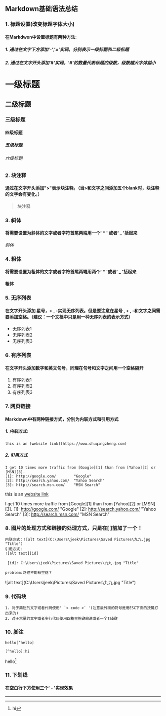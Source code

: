 ## Markdown基础语法总结

### 1. 标题设置(改变标题字体大小)
#### 在Markdwon中设置标题有两种方法:
##### 1. 通过在文字下方添加'-','='实现，分别表示一级标题和二级标题
##### 2. 通过在文字开头添加'#'实现，'#'的数量代表标题的级数，级数越大字体越小
# 一级标题
## 二级标题
### 三级标题
#### 四级标题
##### 五级标题
###### 六级标题
### 2. 块注释
#### 通过在文字开头添加">"表示块注释。（当>和文字之间添加五个blank时，块注释的文字会有变化。）
>块注释 

### 3. 斜体
#### 将需要设置为斜体的文字或者字符首尾两端用一个' * ' 或者' _ '括起来
*斜体*
### 4. 粗体
#### 将需要设置为粗体的文字或者字符首尾两端用两个' * '或者' _ '括起来
**粗体**
### 5. 无序列表
#### 在文字开头添加 星号，+ , -实现无序列表。但是要注意在星号 , + , -和文字之间需要添加空格。（建议：一个文档中只是用一种无序列表的表示方式）
- 无序列表1
- 无序列表2
- 无序列表3
### 6. 有序列表
#### 在文字开头添加数字和英文句号，同理在句号和文字之间用一个空格隔开
1. 有序列表1
2. 有序列表2
3. 有序列表3
### 7. 网页链接
#### Markdown中有两种链接方式，分别为内联方式和引用方式
##### 1. 内联方式:
    this is an [website link](https://www.shuqingzheng.com)
##### 2. 引用方式
    I get 10 times more traffic from [Google][1] than from [Yahoo][2] or [MSN][3].
    [1]: http://google.com/        "Google"
    [2]: http://search.yahoo.com/  "Yahoo Search"
    [3]: http://search.msn.com/    "MSN Search"
this is an [website link](https://www.shuqingzheng.com)

I get 10 times more traffic from [Google][1] than from [Yahoo][2] or [MSN][3].
[1]: http://google.com/        "Google"
[2]: http://search.yahoo.com/  "Yahoo Search"
[3]: http://search.msn.com/    "MSN Search"

### 8. 图片的处理方式和链接的处理方式，只是在[ ]前加了一个！
    内联方式：![alt text](C:\Users\jeek\Pictures\Saved Pictures\九九.jpg "Title")
    引用方式：
    ![alt text][id]

     [id]: C:\Users\jeek\Pictures\Saved Pictures\九九.jpg "Title"

    problem:路径不能有空格？
![alt text](C:\Users\jeek\Pictures\Saved Pictures\九九.jpg "Title")
### 9. 代码块
    1. 对于简短的文字或者代码使用' `< code >` '(注意最外面的符号是用ESC下面的按键打出来的)
    2. 对于大量的文字或者多行代码使用四格空格键缩进或者一个Tab键

### 10. 脚注
    hello[^hello]

    [^hello]:hi
hello[^hello]

[^hello]:hi
### 11. 下划线
#### 在空白行下方使用三个' - '实现效果
---
